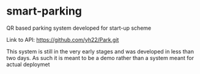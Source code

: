 # smart-parking
QR based parking system developed for start-up scheme

Link to API: https://github.com/yh22/Park.git

This system is still in the very early stages and was developed in less than two days. As such it is meant to be a demo rather than a system meant for actual deploymet
